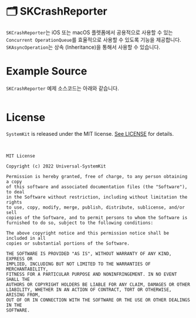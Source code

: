 # 🗂 SKCrashReporter

`SKCrashReporter`는 iOS 또는 macOS 플렛폼에서 공용적으로 사용할 수 있는 `Concurrent OperationQueue`를 효율적으로 사용할 수 있도록 기능을 제공합니다. `SKAsyncOperation`는 상속 (Inheritance)을 통해서 사용할 수 있습니다.

# Example Source

`SKCrashReporter` 예제 소스코드는 아래와 같습니다.

```Swift
```

# License

`SystemKit` is released under the MIT license. [See LICENSE](https://github.com/ChangYeop-Yang/Apple-SystemKit/blob/main/LICENSE) for details.

</br>

```TEXT
MIT License

Copyright (c) 2022 Universal-SystemKit

Permission is hereby granted, free of charge, to any person obtaining a copy
of this software and associated documentation files (the "Software"), to deal
in the Software without restriction, including without limitation the rights
to use, copy, modify, merge, publish, distribute, sublicense, and/or sell
copies of the Software, and to permit persons to whom the Software is
furnished to do so, subject to the following conditions:

The above copyright notice and this permission notice shall be included in all
copies or substantial portions of the Software.

THE SOFTWARE IS PROVIDED "AS IS", WITHOUT WARRANTY OF ANY KIND, EXPRESS OR
IMPLIED, INCLUDING BUT NOT LIMITED TO THE WARRANTIES OF MERCHANTABILITY,
FITNESS FOR A PARTICULAR PURPOSE AND NONINFRINGEMENT. IN NO EVENT SHALL THE
AUTHORS OR COPYRIGHT HOLDERS BE LIABLE FOR ANY CLAIM, DAMAGES OR OTHER
LIABILITY, WHETHER IN AN ACTION OF CONTRACT, TORT OR OTHERWISE, ARISING FROM,
OUT OF OR IN CONNECTION WITH THE SOFTWARE OR THE USE OR OTHER DEALINGS IN THE
SOFTWARE.
```
